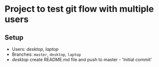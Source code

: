 # Project to test git flow with multiple users

## Setup
* Users: *desktop*, *laptop*
* Branches: `master`, `desktop`, `laptop`
* *desktop* create README.md file and push to master - 'Initial commit'